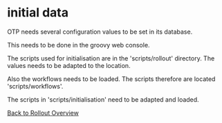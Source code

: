 
initial data
=============

OTP needs several configuration values to be set in its database.

This needs to be done in the groovy web console.

The scripts used for initialisation are in the 'scripts/rollout' directory.
The values needs to be adapted to the location.

Also the workflows needs to be loaded. The scripts therefore are located 'scripts/workflows'.

The scripts in 'scripts/initialisation' need to be adapted and loaded.


[Back to Rollout Overview](index.md)
